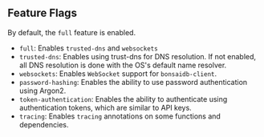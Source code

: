## Feature Flags

By default, the `full` feature is enabled.

- `full`: Enables `trusted-dns` and `websockets`
- `trusted-dns`: Enables using trust-dns for DNS resolution. If not
  enabled, all DNS resolution is done with the OS's default name resolver.
- `websockets`: Enables `WebSocket` support for `bonsaidb-client`.
- `password-hashing`: Enables the ability to use password authentication
  using Argon2.
- `token-authentication`: Enables the ability to authenticate using
  authentication tokens, which are similar to API keys.
- `tracing`: Enables `tracing` annotations on some functions and dependencies.
